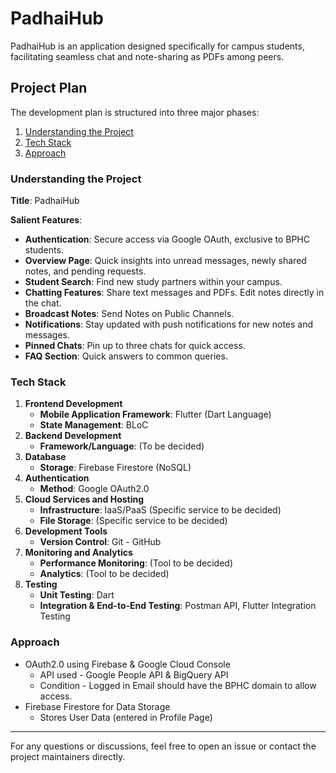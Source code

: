 # PadhaiHub

PadhaiHub is an application designed specifically for campus students, facilitating seamless chat and note-sharing as PDFs among peers.

## Project Plan

The development plan is structured into three major phases:

1. [Understanding the Project](#understanding-the-project)
2. [Tech Stack](#tech-stack)
3. [Approach](#approach)

### Understanding the Project

**Title**: PadhaiHub

**Salient Features**:
- **Authentication**: Secure access via Google OAuth, exclusive to BPHC students.
- **Overview Page**: Quick insights into unread messages, newly shared notes, and pending requests.
- **Student Search**: Find new study partners within your campus.
- **Chatting Features**: Share text messages and PDFs. Edit notes directly in the chat.
- **Broadcast Notes**: Send Notes on Public Channels.
- **Notifications**: Stay updated with push notifications for new notes and messages.
- **Pinned Chats**: Pin up to three chats for quick access.
- **FAQ Section**: Quick answers to common queries.

### Tech Stack

1. **Frontend Development**
   - **Mobile Application Framework**: Flutter (Dart Language)
   - **State Management**: BLoC
2. **Backend Development**
   - **Framework/Language**: (To be decided)
3. **Database**
   - **Storage**: Firebase Firestore (NoSQL)
4. **Authentication**
   - **Method**: Google OAuth2.0
5. **Cloud Services and Hosting**
   - **Infrastructure**: IaaS/PaaS (Specific service to be decided)
   - **File Storage**: (Specific service to be decided)
6. **Development Tools**
   - **Version Control**: Git - GitHub
7. **Monitoring and Analytics**
   - **Performance Monitoring**: (Tool to be decided)
   - **Analytics**: (Tool to be decided)
8. **Testing**
   - **Unit Testing**: Dart
   - **Integration & End-to-End Testing**: Postman API, Flutter Integration Testing

### Approach

- OAuth2.0 using Firebase & Google Cloud Console
  - API used - Google People API & BigQuery API
  - Condition - Logged in Email should have the BPHC domain to allow access.
- Firebase Firestore for Data Storage
  - Stores User Data (entered in Profile Page)
   
---

For any questions or discussions, feel free to open an issue or contact the project maintainers directly.
